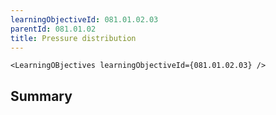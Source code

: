 ```yaml
---
learningObjectiveId: 081.01.02.03
parentId: 081.01.02
title: Pressure distribution
---
```


```tsx eval
<LearningOBjectives learningObjectiveId={081.01.02.03} />
```

## Summary
